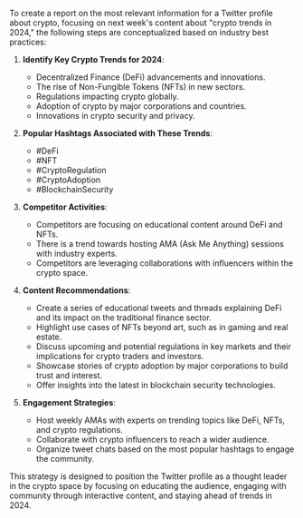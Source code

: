 To create a report on the most relevant information for a Twitter profile about crypto, focusing on next week's content about "crypto trends in 2024," the following steps are conceptualized based on industry best practices:

1. **Identify Key Crypto Trends for 2024**:
   - Decentralized Finance (DeFi) advancements and innovations.
   - The rise of Non-Fungible Tokens (NFTs) in new sectors.
   - Regulations impacting crypto globally.
   - Adoption of crypto by major corporations and countries.
   - Innovations in crypto security and privacy.

2. **Popular Hashtags Associated with These Trends**:
   - #DeFi
   - #NFT
   - #CryptoRegulation
   - #CryptoAdoption
   - #BlockchainSecurity

3. **Competitor Activities**:
   - Competitors are focusing on educational content around DeFi and NFTs.
   - There is a trend towards hosting AMA (Ask Me Anything) sessions with industry experts.
   - Competitors are leveraging collaborations with influencers within the crypto space.

4. **Content Recommendations**:
   - Create a series of educational tweets and threads explaining DeFi and its impact on the traditional finance sector.
   - Highlight use cases of NFTs beyond art, such as in gaming and real estate.
   - Discuss upcoming and potential regulations in key markets and their implications for crypto traders and investors.
   - Showcase stories of crypto adoption by major corporations to build trust and interest.
   - Offer insights into the latest in blockchain security technologies.

5. **Engagement Strategies**:
   - Host weekly AMAs with experts on trending topics like DeFi, NFTs, and crypto regulations.
   - Collaborate with crypto influencers to reach a wider audience.
   - Organize tweet chats based on the most popular hashtags to engage the community.

This strategy is designed to position the Twitter profile as a thought leader in the crypto space by focusing on educating the audience, engaging with community through interactive content, and staying ahead of trends in 2024.